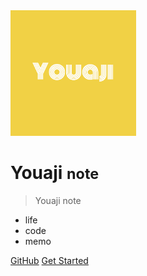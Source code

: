 <img src="_coverpage.assets/logo.png" alt="logo" style="zoom:67%;" />

# Youaji <small>note</small>

> 
>
> Youaji note



* life
* code
* memo



[GitHub](https://github.com/docsifyjs/docsify/) 
[Get Started](/)



